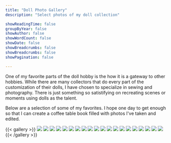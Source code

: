 ```yaml
---
title: "Doll Photo Gallery"
description: "Select photos of my doll collection"

showReadingTime: false
groupByYear: false
showAuthor: false
showWordCount: false
showDate: false
showBreadcrumbs: false
showBreadcrumbs: false
showPagination: false

---
```


One of my favorite parts of the doll hobby is the how it is a gateway to other hobbies. While there are many collectors that do every part of the customization of their dolls, I have chosen to specialize in sewing and photography. There is just something so satistifying on recreating scenes or moments using dolls as the talent.

Below are a selection of some of my favorites. I hope one day to get enough so that I can create a coffee table book filled with photos I've taken and edited.

{{< gallery >}}
  <img src="gallery-images/01.png" class="grid-w50 md:grid-w33 xl:grid-w25" />
  <img src="gallery-images/02.png" class="grid-w50 md:grid-w33 xl:grid-w25" />
  <img src="gallery-images/03.png" class="grid-w50 md:grid-w33 xl:grid-w25" />
  <img src="gallery-images/04.png" class="grid-w50 md:grid-w33 xl:grid-w25" />
  <img src="gallery-images/05.png" class="grid-w50 md:grid-w33 xl:grid-w25" />
  <img src="gallery-images/06.png" class="grid-w50 md:grid-w33 xl:grid-w25" />
  <img src="gallery-images/07.png" class="grid-w50 md:grid-w33 xl:grid-w25" />
  <img src="gallery-images/08.png" class="grid-w50 md:grid-w33 xl:grid-w25" />
  <img src="gallery-images/09.png" class="grid-w50 md:grid-w33 xl:grid-w25" />
  <img src="gallery-images/10.png" class="grid-w50 md:grid-w33 xl:grid-w25" />
  <img src="gallery-images/11.png" class="grid-w50 md:grid-w33 xl:grid-w25" />
  <img src="gallery-images/12.png" class="grid-w50 md:grid-w33 xl:grid-w25" />
  <img src="gallery-images/13.png" class="grid-w50 md:grid-w33 xl:grid-w25" />
  <img src="gallery-images/14.png" class="grid-w50 md:grid-w33 xl:grid-w25" />
  <img src="gallery-images/15.png" class="grid-w50 md:grid-w33 xl:grid-w25" />
  <img src="gallery-images/16.png" class="grid-w50 md:grid-w33 xl:grid-w25" />
  <img src="gallery-images/17.png" class="grid-w50 md:grid-w33 xl:grid-w25" />
  <img src="gallery-images/18.png" class="grid-w50 md:grid-w33 xl:grid-w25" />
  <img src="gallery-images/19.png" class="grid-w50 md:grid-w33 xl:grid-w25" />
  <img src="gallery-images/20.png" class="grid-w50 md:grid-w33 xl:grid-w25" />
{{< /gallery >}}

